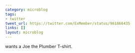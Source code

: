 ```yaml
---
category: microblog
tags:
- twitter
tweet_url: https://twitter.com/ExMember/status/961866435
links: []
layout: microblog
---
```

wants a Joe the Plumber T-shirt.
